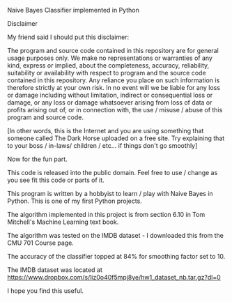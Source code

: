Naive Bayes Classifier implemented in Python

Disclaimer

My friend said I should put this disclaimer:

The program and source code contained in this repository are for general usage purposes only. We make no representations or warranties of any kind, express or implied, about the completeness, accuracy, reliability, suitability or availability with respect to program and the source code contained in this repository. Any reliance you place on such information is therefore strictly at your own risk. In no event will we be liable for any loss or damage including without limitation, indirect or consequential loss or damage, or any loss or damage whatsoever arising from loss of data or profits arising out of, or in connection with, the use / misuse / abuse of this program and source code.

[In other words, this is the Internet and you are using something that someone called The Dark Horse uploaded on a free site. Try explaining that to your boss / in-laws/ children / etc... if things don't go smoothly]

Now for the fun part.

This code is released into the public domain. Feel free to use / change as you see fit this code or parts of it.

This program is written by a hobbyist to learn / play with Naive Bayes in Python. This is one of my first Python projects.

The algorithm implemented in this project is from section 6.10 in Tom Mitchell's Machine Learning text book.

The algorithm was tested on the IMDB dataset - I downloaded this from the CMU 701 Course page.

The accuracy of the classifier topped at 84% for smoothing factor set to 10.

The IMDB dataset was located at https://www.dropbox.com/s/liz0o40f5mpj8ye/hw1_dataset_nb.tar.gz?dl=0

I hope you find this useful.
